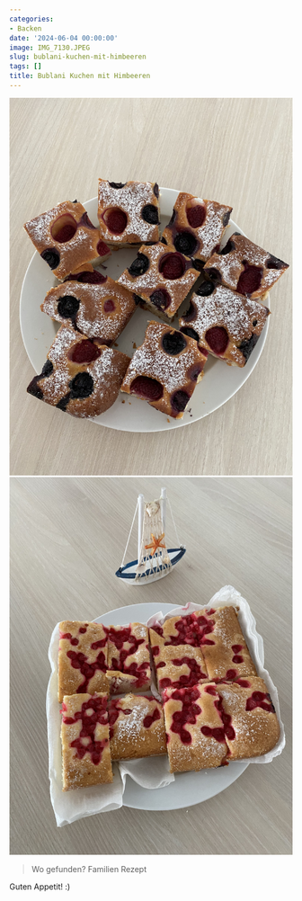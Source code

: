 ```yaml
---
categories:
- Backen
date: '2024-06-04 00:00:00'
image: IMG_7130.JPEG
slug: bublani-kuchen-mit-himbeeren
tags: []
title: Bublani Kuchen mit Himbeeren
---
```



![Foto 1](IMG_6690.JPEG) ![Foto 2](IMG_4169.JPEG)

> Wo gefunden? Familien Rezept

Guten Appetit! :)